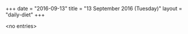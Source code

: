 +++
date = "2016-09-13"
title = "13 September 2016 (Tuesday)"
layout = "daily-diet"
+++

<p>&lt;no entries&gt;</p>